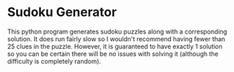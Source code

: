 # Sudoku Generator

This python program generates sudoku puzzles along with a corresponding solution. It does run fairly slow so I wouldn't recommend having fewer than 25 clues in the puzzle. However, it is guaranteed to have exactly 1 solution so you can be certain there will be no issues with solving it (although the difficulty is completely random). 
